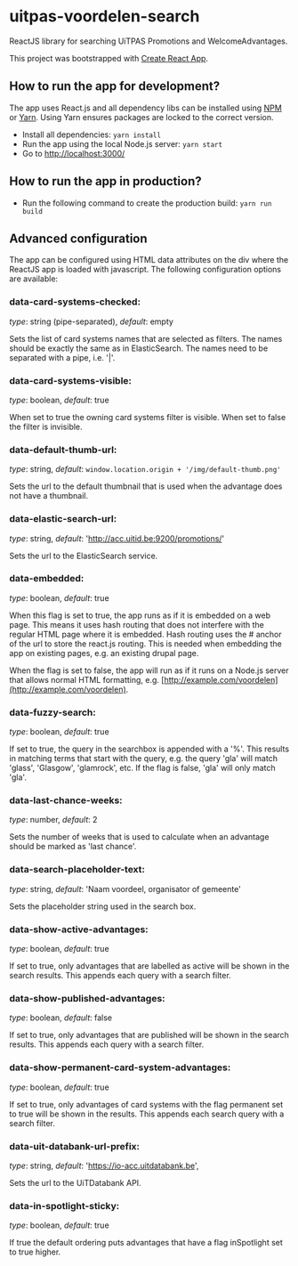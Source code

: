 # uitpas-voordelen-search

ReactJS library for searching UiTPAS Promotions and WelcomeAdvantages.

This project was bootstrapped with [Create React App](https://github.com/facebookincubator/create-react-app).

## How to run the app for development?

The app uses React.js and all dependency libs can be installed using [NPM](www.npmjs.com) or [Yarn](https://yarnpkg.com/). Using Yarn ensures packages are locked to the correct version.

- Install all dependencies:  `yarn install`
- Run the app using the local Node.js server:  `yarn start`
- Go to [http://localhost:3000/](http://localhost:3000/)

## How to run the app in production?

- Run the following command to create the production build: `yarn run build`

## Advanced configuration

The app can be configured using HTML data attributes on the div where the ReactJS app is loaded with 
javascript. The following configuration options are available:

### data-card-systems-checked:
*type*: string (pipe-separated), *default*: empty

Sets the list of card systems names that are selected as filters. The names should be exactly the 
same as in ElasticSearch. The names need to be separated with a pipe, i.e. '|'.
  
### data-card-systems-visible: 
*type*: boolean, *default*: true

When set to true the owning card systems filter is visible. When set to false the filter is invisible.

### data-default-thumb-url:
*type*: string, *default*: ```window.location.origin + '/img/default-thumb.png'``` 

Sets the url to the default thumbnail that is used when the advantage does not have a thumbnail.

### data-elastic-search-url:
*type*: string, *default*: 'http://acc.uitid.be:9200/promotions/'
 
Sets the url to the ElasticSearch service.

### data-embedded:
*type*: boolean, *default*: true

When this flag is set to true, the app runs as if it is embedded on a web page. This means it uses 
hash routing that does not interfere with the regular HTML page where it is embedded.  Hash routing 
uses the # anchor of the url to store the react.js routing. This is needed when embedding the app on 
existing pages, e.g. an existing drupal page.

When the flag is set to false, the app will run as if it runs on a Node.js server that allows normal
HTML formatting, e.g. [http://example.com/voordelen](http://example.com/voordelen).

### data-fuzzy-search:
*type*: boolean, *default*: true

If set to true, the query in the searchbox is appended with a '%'. This results in matching terms that
start with the query, e.g. the query 'gla' will match 'glass', 'Glasgow', 'glamrock', etc. If the 
flag is false, 'gla' will only match 'gla'.

### data-last-chance-weeks: 
*type*: number, *default*: 2

Sets the number of weeks that is used to calculate when an advantage should be marked as 'last chance'.

### data-search-placeholder-text:
*type*: string, *default*: 'Naam voordeel, organisator of gemeente'

Sets the placeholder string used in the search box.

### data-show-active-advantages: 
*type*: boolean, *default*: true

If set to true, only advantages that are labelled as active will be shown in the search results. 
This appends each query with a search filter.

### data-show-published-advantages: 
*type*: boolean, *default*: false

If set to true, only advantages that are published will be shown in the search results. This appends
each query with a search filter.

### data-show-permanent-card-system-advantages: 
*type*: boolean, *default*: true

If set to true, only advantages of card systems with the flag permanent set to true will be shown in
the results. This appends each search query with a search filter.

### data-uit-databank-url-prefix: 
*type*: string, *default*: 'https://io-acc.uitdatabank.be',

Sets the url to the UiTDatabank API.

### data-in-spotlight-sticky: 
*type*: boolean, *default*: true

If true the default ordering puts advantages that have a flag inSpotlight set to true higher.
